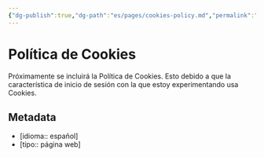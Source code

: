 ```yaml
---
{"dg-publish":true,"dg-path":"es/pages/cookies-policy.md","permalink":"/es/pages/cookies-policy/","title":"Política de Cookies","hide":true,"tags":["www"],"noteIcon":"1","created":"2024-03-29T12:04:47.474-06:00","updated":"2024-04-07T21:46:14.908-06:00"}
---
```


# Política de Cookies
Próximamente se incluirá la Política de Cookies. Esto debido a que la característica de inicio de sesión con la que estoy experimentando usa Cookies.

## Metadata

- [idioma:: español]
 - [tipo:: página web]
